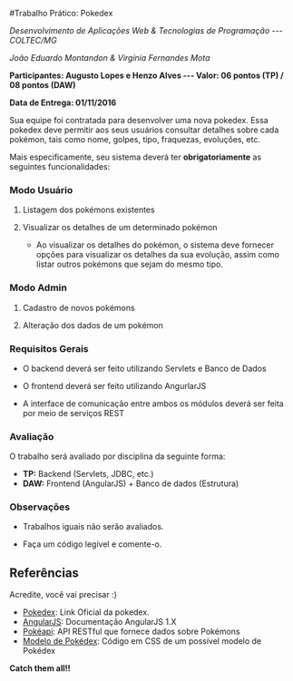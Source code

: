 #Trabalho Prático: Pokedex

*Desenvolvimento de Aplicações Web & Tecnologias de Programação --- COLTEC/MG*

*João Eduardo Montandon & Virgínia Fernandes Mota*

**Participantes: Augusto Lopes e Henzo Alves --- Valor: 06 pontos (TP) / 08 pontos (DAW)**

**Data de Entrega: 01/11/2016**

Sua equipe foi contratada para desenvolver uma nova pokedex. Essa pokedex deve permitir aos seus usuários consultar detalhes sobre cada pokémon, tais como nome, golpes, tipo, fraquezas, evoluções, etc.

Mais especificamente, seu sistema deverá ter **obrigatoriamente** as seguintes funcionalidades:

### Modo Usuário

1. Listagem dos pokémons existentes

2. Visualizar os detalhes de um determinado pokémon
	* Ao visualizar os detalhes do pokémon, o sistema deve fornecer opções para visualizar os detalhes da sua evolução, assim como listar outros pokémons que sejam do mesmo tipo.

### Modo Admin

1. Cadastro de novos pokémons

2. Alteração dos dados de um pokémon

### Requisitos Gerais

* O backend deverá ser feito utilizando Servlets e Banco de Dados

* O frontend deverá ser feito utilizando AngurlarJS

* A interface de comunicação entre ambos os módulos deverá ser feita por meio de serviços REST

### Avaliação

O trabalho será avaliado por disciplina da seguinte forma:

* **TP:** Backend (Servlets, JDBC, etc.)
* **DAW:** Frontend (AngularJS) + Banco de dados (Estrutura)

### Observações

* Trabalhos iguais não serão avaliados.

* Faça um código legível e comente-o.

## Referências

Acredite, você vai precisar :)

* [Pokedex](http://www.pokemon.com/br/pokedex): Link Oficial da pokedex.
* [AngularJS](https://docs.angularjs.org/api): Documentação AngularJS 1.X
* [Pokéapi](http://pokeapi.co/): API RESTful que fornece dados sobre Pokémons
* [Modelo de Pokédex](http://codepen.io/Bidji/pen/MYdPwo): Código em CSS de um possível modelo de Pokédex

**Catch them all!!**
